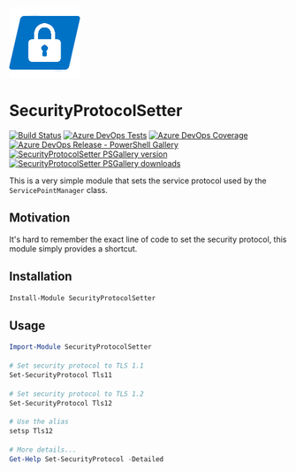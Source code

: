 ![SecurityProtocolSetter icon](./Assets/SecurityProtocolSetter-icon.png)

# SecurityProtocolSetter

[![Build Status](https://dev.azure.com/azuredevops-powershell/security-protocol-setter-powershell/_apis/build/status/security-protocol-setter-powershell-ci)](https://dev.azure.com/azuredevops-powershell/security-protocol-setter-powershell/_build/latest?definitionId=2)
[![Azure DevOps Tests](https://img.shields.io/azure-devops/tests/azuredevops-powershell/security-protocol-setter-powershell/2.svg?logo=azuredevops)](https://dev.azure.com/azuredevops-powershell/security-protocol-setter-powershell/_build/latest?definitionId=2)
[![Azure DevOps Coverage](https://img.shields.io/azure-devops/coverage/azuredevops-powershell/security-protocol-setter-powershell/2.svg?logo=azuredevops)](https://dev.azure.com/azuredevops-powershell/security-protocol-setter-powershell/_build/latest?definitionId=2)
[![Azure DevOps Release - PowerShell Gallery](https://vsrm.dev.azure.com/azuredevops-powershell/_apis/public/Release/badge/ef9d2cde-2e58-47fa-9089-fcc3e9b3e902/1/1)](https://dev.azure.com/azuredevops-powershell/security-protocol-setter-powershell/_release/)
[![SecurityProtocolSetter PSGallery version](https://img.shields.io/powershellgallery/v/SecurityProtocolSetter.svg)](https://www.powershellgallery.com/packages/SecurityProtocolSetter)
[![SecurityProtocolSetter PSGallery downloads](https://img.shields.io/powershellgallery/dt/SecurityProtocolSetter.svg?logo=powershell)](https://www.powershellgallery.com/packages/SecurityProtocolSetter)

This is a very simple module that sets the service protocol used by the `ServicePointManager` class.

## Motivation

It's hard to remember the exact line of code to set the security protocol, this module simply provides a shortcut.

## Installation

```powershell
Install-Module SecurityProtocolSetter
```

## Usage

```powershell
Import-Module SecurityProtocolSetter

# Set security protocol to TLS 1.1
Set-SecurityProtocol Tls11

# Set security protocol to TLS 1.2
Set-SecurityProtocol Tls12

# Use the alias
setsp Tls12

# More details...
Get-Help Set-SecurityProtocol -Detailed
```
